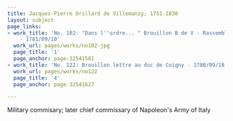 ```yaml
---
title: Jacques-Pierre Orillard de Villemanzy; 1751-1830
layout: subject
page_links:
- work_title: 'No. 102: "Dans l''ordre... " Brouillon B de V - Rassemblement des voitures
    - 1781/09/10'
  work_url: pages/works/no102-jpg
  page_title: '1'
  page_anchor: page-32541581
- work_title: 'No. 122: Brouillon lettre au duc de Coigny - 1780/09/18'
  work_url: pages/works/no122
  page_title: '4'
  page_anchor: page-32541627

---
```

<p>Military commisary; later chief commissary of Napoleon's Army of Italy</p>